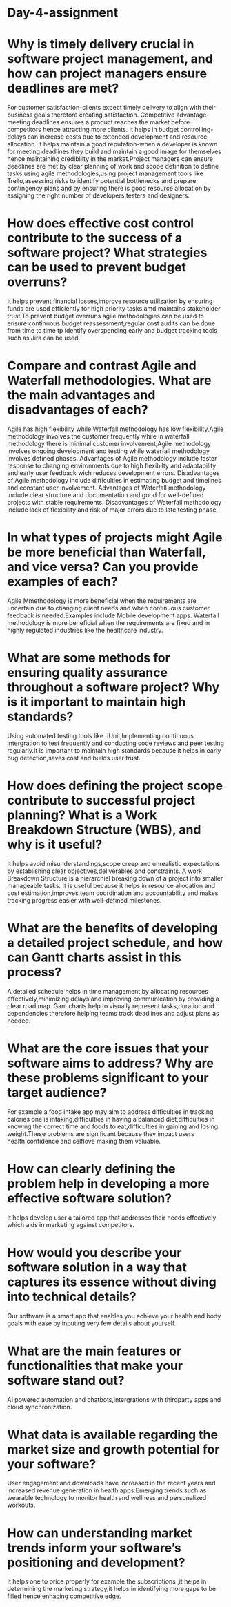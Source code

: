 # Day-4-assignment
# Why is timely delivery crucial in software project management, and how can project managers ensure deadlines are met?
For customer satisfaction-clients expect timely delivery to align with their business goals therefore creating satisfaction.
Competitive advantage-meeting deadlines ensures a product reaches the market before competitors hence attracting more clients.
It helps in budget controlling-delays can increase costs due to extended development and resource allocation.
It helps maintain a good reputation-when a developer is known for meeting deadlines they build and maintain a good image for themselves hence maintaining credibility in the market.Project managers can ensure deadlines are met by clear planning of work and scope definition to define tasks,using agile methodologies,using project management tools like Trello,assessing risks to identify potential bottlenecks and prepare contingency plans and by ensuring there is good resource allocation by assigning the right number of developers,testers and designers.

# How does effective cost control contribute to the success of a software project? What strategies can be used to prevent budget overruns?
It helps prevent financial losses,improve resource utilization by ensuring funds are used efficiently for high priority tasks amd maintains stakeholder trust.To prevent budget overruns agile methodologies can be used to ensure continuous budget reassessment,regular cost audits can be done from time to time tp identify overspending early and budget tracking tools such as Jira can be used.

# Compare and contrast Agile and Waterfall methodologies. What are the main advantages and disadvantages of each?
Agile has high flexibility while Waterfall methodology has low flexibility,Agile methodology involves the customer frequently while in waterfall methodology there is minimal customer involvement,Agile methodology involves ongoing development and testing while waterfall methodology involves defined phases.
Advantages of Agile methodology include faster response to changing environments due to high flexibilty and adaptability and early user feedback wich reduces development errors. 
Disadvantages of Agile methodology include difficulties in estimating budget and timelines and constant user involvement.
Advantages of Waterfall methodology include clear structure and documentation and good for well-defined projects with stable requirements.
Disadvantages of Waterfall methodology include lack of flexibility and risk of major errors due to late testing phase.

# In what types of projects might Agile be more beneficial than Waterfall, and vice versa? Can you provide examples of each?
Agile Mmethodology is more beneficial when the requirements are uncertain due to changing client needs and when continuous customer feedback is needed.Examples include Mobile development apps.
Waterfall methodology is more beneficial when the requirements are fixed and in highly regulated industries like the healthcare industry.

# What are some methods for ensuring quality assurance throughout a software project? Why is it important to maintain high standards?
Using automated testing tools like JUnit,Implementing continuous intergration to test frequently and conducting code reviews and peer testing regularly.It is important to maintain high standards because it helps in early bug detection,saves cost and builds user trust.

# How does defining the project scope contribute to successful project planning? What is a Work Breakdown Structure (WBS), and why is it useful?
It helps avoid misunderstandings,scope creep and unrealistic expectations by establishing clear objectives,deliverables and constraints.
A work Breakdown Structure is a hierarchial breaking down of a project into smaller manageable tasks.
It is useful because it helps in resource allocation and cost estimation,improves team coordination and accountability and makes tracking progress easier with well-defined milestones.

# What are the benefits of developing a detailed project schedule, and how can Gantt charts assist in this process?
A detailed schedule helps in time management by allocating resources effectively,minimizing delays and improving communication by providing a clear road map.
Gant charts help to visually represent tasks,duration and dependencies therefore helping teams track deadlines and adjust plans as needed.

# What are the core issues that your software aims to address? Why are these problems significant to your target audience?
For example a food intake app may aim to address difficulties in tracking calories one is intaking,difficulties in having a balanced diet,difficulties in knowing the correct time and foods to eat,difficulties in gaining and losing weight.These problems are significant because they impact users health,confidence and selflove making them valuable.

# How can clearly defining the problem help in developing a more effective software solution?
It helps develop user a tailored app that addresses their needs effectively which aids in marketing against competitors.

# How would you describe your software solution in a way that captures its essence without diving into technical details?
Our software is a smart app that enables you achieve your health and body goals with ease by inputing very few details about yourself.

# What are the main features or functionalities that make your software stand out?
AI powered automation and chatbots,intergrations with thirdparty apps and cloud synchronization.

# What data is available regarding the market size and growth potential for your software?
User engagement and downloads have increased in the recent years and increased revenue generation in health apps.Emerging trends such as wearable technology to monitor health and wellness and personalized workouts.

# How can understanding market trends inform your software’s positioning and development?
It helps one to price properly for example the subscriptions ,it helps in determining the marketing strategy,it helps in identifying more gaps to be filled hence enhacing competitive edge.
